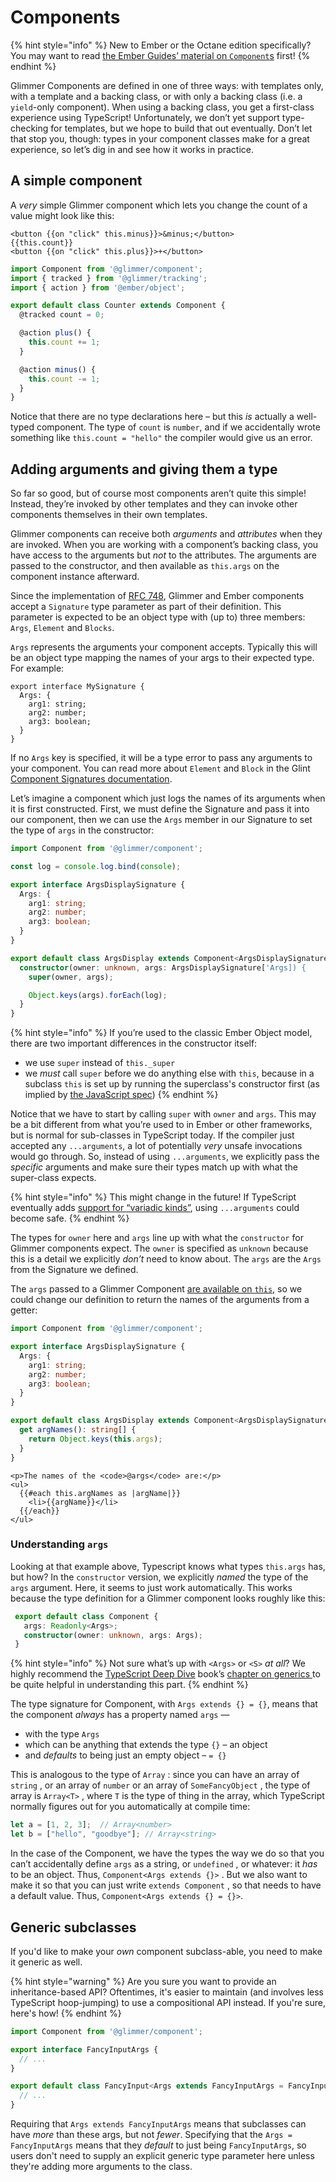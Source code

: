 # Components

{% hint style="info" %}
New to Ember or the Octane edition specifically? You may want to read [the Ember Guides’ material on `Component`s](https://guides.emberjs.com/release/components/) first!
{% endhint %}

Glimmer Components are defined in one of three ways: with templates only, with a template and a backing class, or with only a backing class \(i.e. a `yield`-only component\). When using a backing class, you get a first-class experience using TypeScript! Unfortunately, we don’t yet support type-checking for templates, but we hope to build that out eventually. Don’t let that stop you, though: types in your component classes make for a great experience, so let’s dig in and see how it works in practice.

## A simple component

A _very_ simple Glimmer component which lets you change the count of a value might look like this:

```text
<button {{on "click" this.minus}}>&minus;</button>
{{this.count}}
<button {{on "click" this.plus}}>+</button>
```

```typescript
import Component from '@glimmer/component';
import { tracked } from '@glimmer/tracking';
import { action } from '@ember/object';

export default class Counter extends Component {
  @tracked count = 0;

  @action plus() {
    this.count += 1;
  }

  @action minus() {
    this.count -= 1;
  }
}
```

Notice that there are no type declarations here – but this _is_ actually a well-typed component. The type of `count` is `number`, and if we accidentally wrote something like `this.count = "hello"` the compiler would give us an error.

## Adding arguments and giving them a type

So far so good, but of course most components aren’t quite this simple! Instead, they’re invoked by other templates and they can invoke other components themselves in their own templates.

Glimmer components can receive both _arguments_ and _attributes_ when they are invoked. When you are working with a component’s backing class, you have access to the arguments but _not_ to the attributes. The arguments are passed to the constructor, and then available as `this.args` on the component instance afterward. 

Since the implementation of [RFC 748], Glimmer and Ember components accept a `Signature` type parameter as part of their definition. This parameter is expected to be an object type with (up to) three members: `Args`, `Element` and `Blocks`.

[rfc 748]: https://github.com/emberjs/rfcs/pull/748

`Args` represents the arguments your component accepts. Typically this will be an object type mapping the names of your args to their expected type. For example:

```
export interface MySignature {
  Args: {
    arg1: string;
    arg2: number;
    arg3: boolean;
  }
}
```
If no `Args` key is specified, it will be a type error to pass any arguments to your component. You can read more about `Element` and `Block` in the Glint [Component Signatures documentation](https://typed-ember.gitbook.io/glint/using-glint/ember/component-signatures).

Let’s imagine a component which just logs the names of its arguments when it is first constructed. First, we must define the Signature and pass it into our component, then we can use the `Args` member in our Signature to set the type of `args` in the constructor:

```typescript
import Component from '@glimmer/component';

const log = console.log.bind(console);

export interface ArgsDisplaySignature {
  Args: {
    arg1: string;
    arg2: number;
    arg3: boolean;
  }
}

export default class ArgsDisplay extends Component<ArgsDisplaySignature> {
  constructor(owner: unknown, args: ArgsDisplaySignature['Args]) {
    super(owner, args);

    Object.keys(args).forEach(log);
  }
}
```

{% hint style="info" %}
If you’re used to the classic Ember Object model, there are two important differences in the constructor itself:

* we use `super` instead of `this._super`
* we _must_ call `super` before we do anything else with `this`, because in a subclass `this` is set up by running the superclass's constructor first \(as implied by [the JavaScript spec](https://tc39.es/ecma262/#sec-runtime-semantics-classdefinitionevaluation)\)
{% endhint %}

Notice that we have to start by calling `super` with `owner` and `args`. This may be a bit different from what you’re used to in Ember or other frameworks, but is normal for sub-classes in TypeScript today. If the compiler just accepted any `...arguments`, a lot of potentially _very_ unsafe invocations would go through. So, instead of using `...arguments`, we explicitly pass the _specific_ arguments and make sure their types match up with what the super-class expects.

{% hint style="info" %}
This might change in the future! If TypeScript eventually adds [support for “variadic kinds”](https://github.com/Microsoft/TypeScript/issues/5453), using `...arguments` could become safe.
{% endhint %}

The types for `owner` here and `args` line up with what the `constructor` for Glimmer components expect. The `owner` is specified as `unknown` because this is a detail we explicitly _don’t_ need to know about. The `args` are the `Args` from the Signature we defined.

The `args` passed to a Glimmer Component [are available on `this`](https://github.com/glimmerjs/glimmer.js/blob/2f840309f013898289af605abffe7aee7acc6ed5/packages/%40glimmer/component/src/component.ts#L12), so we could change our definition to return the names of the arguments from a getter:

```typescript
import Component from '@glimmer/component';

export interface ArgsDisplaySignature {
  Args: {
    arg1: string;
    arg2: number;
    arg3: boolean;
  }
}

export default class ArgsDisplay extends Component<ArgsDisplaySignature> {
  get argNames(): string[] {
    return Object.keys(this.args);
  }
}
```

```text
<p>The names of the <code>@args</code> are:</p>
<ul>
  {{#each this.argNames as |argName|}}
    <li>{{argName}}</li>
  {{/each}}
</ul>
```
### Understanding `args`

Looking at that example above, Typescript knows what types `this.args` has, but how? In the `constructor` version, we explicitly _named_ the type of the `args` argument. Here, it seems to just work automatically. This works because the type definition for a Glimmer component looks roughly like this:

```typescript 
 export default class Component {
   args: Readonly<Args>;
   constructor(owner: unknown, args: Args);
 }
 ```

{% hint style="info" %}
Not sure what’s up with `<Args>` or `<S>` _at all_? We highly recommend the [TypeScript Deep Dive](https://basarat.gitbooks.io/typescript/) book’s [chapter on generics ](https://basarat.gitbooks.io/typescript/docs/types/generics.html) to be quite helpful in understanding this part.
{% endhint %}

The type signature for Component, with `Args extends {} = {}`, means that the component _always_ has a property named `args` —

* with the type `Args`
* which can be anything that extends the type `{}` – an object
* and _defaults_ to being just an empty object – `= {}`

This is analogous to the type of `Array` : since you can have an array of `string` , or an array of `number` or an array of `SomeFancyObject` , the type of array is `Array<T>` , where `T` is the type of thing in the array, which TypeScript normally figures out for you automatically at compile time:

```typescript
let a = [1, 2, 3];  // Array<number>
let b = ["hello", "goodbye"]; // Array<string>
```

In the case of the Component, we have the types the way we do so that you can’t accidentally define `args` as a string, or `undefined` , or whatever: it _has_ to be an object. Thus, `Component<Args extends {}>` . But we also want to make it so that you can just write `extends Component` , so that needs to have a default value. Thus, `Component<Args extends {} = {}>`.

## Generic subclasses

If you'd like to make your _own_ component subclass-able, you need to make it generic as well.

{% hint style="warning" %}
Are you sure you want to provide an inheritance-based API? Oftentimes, it's easier to maintain \(and involves less TypeScript hoop-jumping\) to use a compositional API instead. If you're sure, here's how!
{% endhint %}

```typescript
import Component from '@glimmer/component';

export interface FancyInputArgs {
  // ...
}

export default class FancyInput<Args extends FancyInputArgs = FancyInputArgs> extends Component<Args> {
  // ...
}
```

Requiring that `Args extends FancyInputArgs` means that subclasses can have _more_ than these args, but not _fewer_. Specifying that the `Args = FancyInputArgs` means that they _default_ to just being `FancyInputArgs`, so users don't need to supply an explicit generic type parameter here unless they're adding more arguments to the class.

